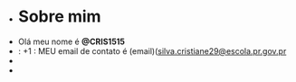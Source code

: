 - # Sobre mim
- Olá meu nome é **@CRIS1515**
- : +1 : MEU email de contato é (email)(silva.cristiane29@escola.pr.gov.pr
- 
- 





